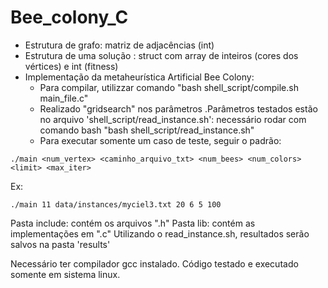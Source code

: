 # Bee_colony_C

 * Estrutura de grafo: matriz de adjacências (int)
 * Estrutura de uma solução : struct com array de inteiros (cores dos vértices) e int (fitness)
 * Implementação da metaheurística Artificial Bee Colony:
   *  Para compilar, utilizzar comando "bash shell_script/compile.sh main_file.c"
   *  Realizado "gridsearch" nos parâmetros .Parâmetros testados estão no arquivo 'shell_script/read_instance.sh': necessário rodar com comando bash "bash shell_script/read_instance.sh"
   *  Para executar somente um caso de teste, seguir o padrão:
     
 ``` ./main <num_vertex> <caminho_arquivo_txt> <num_bees> <num_colors> <limit> <max_iter> ```

Ex: 

    ./main 11 data/instances/myciel3.txt 20 6 5 100  

Pasta include: contém os arquivos ".h"
Pasta lib: contém as implementações em ".c"
Utilizando o read_instance.sh, resultados serão salvos na pasta 'results'


Necessário ter compilador gcc instalado.
Código testado e executado somente em sistema linux.
